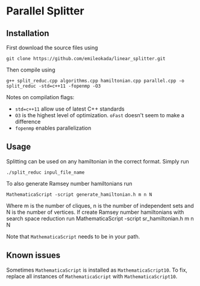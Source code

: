 Parallel Splitter
===============
Installation
------------
First download the source files using 

    git clone https://github.com/emileokada/linear_splitter.git

Then compile using

    g++ split_reduc.cpp algorithms.cpp hamiltonian.cpp parallel.cpp -o split_reduc -std=c++11 -fopenmp -O3

Notes on compilation flags:
- `std=c++11` allow use of latest C++ standards
- `O3` is the highest level of optimization. `oFast` doesn't seem to make a difference
- `fopenmp` enables parallelization

Usage
-----
Splitting can be used on any hamiltonian in the correct format. Simply run 

    ./split_reduc inpul_file_name

To also generate Ramsey number hamiltonians run

    MathematicaScript -script generate_hamiltonian.h m n N

Where m is the number of cliques, n is the number of independent sets and N is the number of vertices.
If create Ramsey number hamiltonians with search space reduction run
    MathematicaScript -script sr_hamiltonian.h m n N

Note that `MathematicaScript` needs to be in your path. 

Known issues
------------
Sometimes `MathematicaScript` is installed as `MathematicaScript10`. To fix, replace all instances of `MathematicaScript` with `MathematicaScript10`.
